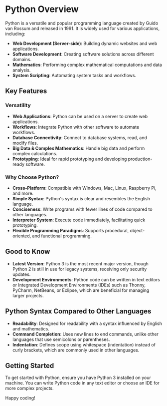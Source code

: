 # Python Overview

Python is a versatile and popular programming language created by Guido van Rossum and released in 1991. It is widely used for various applications, including:

- **Web Development (Server-side)**: Building dynamic websites and web applications.
- **Software Development**: Creating software solutions across different domains.
- **Mathematics**: Performing complex mathematical computations and data analysis.
- **System Scripting**: Automating system tasks and workflows.

## Key Features

### Versatility
- **Web Applications**: Python can be used on a server to create web applications.
- **Workflows**: Integrate Python with other software to automate workflows.
- **Database Connectivity**: Connect to database systems, read, and modify files.
- **Big Data & Complex Mathematics**: Handle big data and perform complex calculations.
- **Prototyping**: Ideal for rapid prototyping and developing production-ready software.

### Why Choose Python?
- **Cross-Platform**: Compatible with Windows, Mac, Linux, Raspberry Pi, and more.
- **Simple Syntax**: Python's syntax is clear and resembles the English language.
- **Conciseness**: Write programs with fewer lines of code compared to other languages.
- **Interpreter System**: Execute code immediately, facilitating quick prototyping.
- **Flexible Programming Paradigms**: Supports procedural, object-oriented, and functional programming.

## Good to Know

- **Latest Version**: Python 3 is the most recent major version, though Python 2 is still in use for legacy systems, receiving only security updates.
- **Development Environments**: Python code can be written in text editors or Integrated Development Environments (IDEs) such as Thonny, PyCharm, NetBeans, or Eclipse, which are beneficial for managing larger projects.

## Python Syntax Compared to Other Languages

- **Readability**: Designed for readability with a syntax influenced by English and mathematics.
- **Command Completion**: Uses new lines to end commands, unlike other languages that use semicolons or parentheses.
- **Indentation**: Defines scope using whitespace (indentation) instead of curly brackets, which are commonly used in other languages.

## Getting Started

To get started with Python, ensure you have Python 3 installed on your machine. You can write Python code in any text editor or choose an IDE for more complex projects.

Happy coding!

